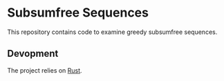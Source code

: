 # Subsumfree Sequences
This repository contains code to examine greedy subsumfree sequences.

## Devopment
The project relies on [Rust][lang:rust].

[lang:rust]: https://www.rust-lang.org/
